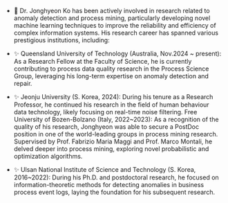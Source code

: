 
- 👀 Dr. Jonghyeon Ko has been actively involved in research related to anomaly detection and process mining, particularly developing novel machine learning techniques to improve the reliability and efficiency of complex information systems. His research career has spanned various prestigious institutions, including:

- ✨ Queensland University of Technology (Australia, Nov.2024 ~ present): As a Research Fellow at the Faculty of Science, he is currently contributing to process data quality research in the Process Science Group, leveraging his long-term expertise on anomaly detection and repair.
- ✨ Jeonju University (S. Korea, 2024): During his tenure as a Research Professor, he continued his research in the field of human behaviour data technology, likely focusing on real-time noise filtering.
Free University of Bozen-Bolzano (Italy, 2022~2023): As a recognition of the quality of his research, Jonghyeon was able to secure a PostDoc position in one of the world-leading groups in process mining research. Supervised by Prof. Fabrizio Maria Maggi and Prof. Marco Montali, he delved deeper into process mining, exploring novel probabilistic and optimization algorithms.
- ✨ Ulsan National Institute of Science and Technology (S. Korea, 2016~2022): During his Ph.D. and postdoctoral research, he focused on information-theoretic methods for detecting anomalies in business process event logs, laying the foundation for his subsequent research. 
